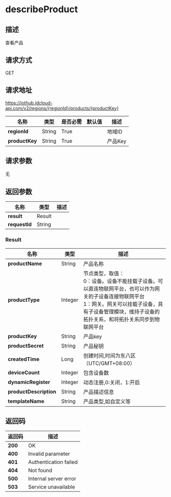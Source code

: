 # describeProduct


## 描述
查看产品

## 请求方式
GET

## 请求地址
https://iothub.jdcloud-api.com/v2/regions/{regionId}/products/{productKey}

|名称|类型|是否必需|默认值|描述|
|---|---|---|---|---|
|**regionId**|String|True| |地域ID|
|**productKey**|String|True| |产品Key|

## 请求参数
无


## 返回参数
|名称|类型|描述|
|---|---|---|
|**result**|Result| |
|**requestId**|String| |

### Result
|名称|类型|描述|
|---|---|---|
|**productName**|String|产品名称|
|**productType**|Integer|节点类型，取值：<br>0：设备。设备不能挂载子设备。可以直连物联网平台，也可以作为网关的子设备连接物联网平台<br>1：网关。网关可以挂载子设备，具有子设备管理模块，维持子设备的拓扑关系，和将拓扑关系同步到物联网平台<br>|
|**productKey**|String|产品key|
|**productSecret**|String|产品秘钥|
|**createdTime**|Long|创建时间,时间为东八区（UTC/GMT+08:00）|
|**deviceCount**|Integer|包含设备数|
|**dynamicRegister**|Integer|动态注册,0:关闭，1:开启|
|**productDescription**|String|产品描述信息|
|**templateName**|String|产品类型,如自定义等|

## 返回码
|返回码|描述|
|---|---|
|**200**|OK|
|**400**|Invalid parameter|
|**401**|Authentication failed|
|**404**|Not found|
|**500**|Internal server error|
|**503**|Service unavailable|
